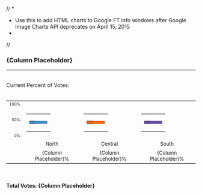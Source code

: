 //
*
* Use this to add HTML charts to Google FT info windows after Google Image Charts API deprecates on April 15, 2015
*
//

<div class='googft-info-window'>
<h3><b>{Column Placeholder}</b></h3>
<hr>
<br>
Current Percent of Votes:
<br>
<br>
<table width="100%" border="0" cellpadding="0" cellspacing="0">
  <tr>
    <td height="5" valign="bottom"><div align="right"><font size="1">100%</font></div></td>
    <td width="0" rowspan="11" valign="bottom"><div align="center">
        <table width="100%" border="0" cellpadding="0" cellspacing="0">
          <tr>
            <td width="50%" valign="bottom" ><table width="20" height="{Column Placeholder}" border="0" align="center" bgcolor="#4292c6">
                <tr>
                  <td></td>
                </tr>
              </table></td>
          </tr>
        </table>
      </div></td>
    <td rowspan="11" valign="bottom"><div align="center">
        <table width="100%" border="0" cellpadding="0" cellspacing="0">
          <tr>
            <td width="50%" valign="bottom" ><table width="20" height="{Column Placeholder}" border="0" align="center" bgcolor="#f16913">
                <tr>
                  <td></td>
                </tr>
              </table></td>
          </tr>
        </table>
      </div></td>
    <td rowspan="11" valign="bottom"><div align="center">
        <table width="100%" border="0" cellpadding="0" cellspacing="0">
          <tr>
            <td width="50%" valign="bottom" ><table width="20" height="{Column Placeholder}" border="0" align="center"  bgcolor="#6a51a3">
                <tr>
                  <td></td>
                </tr>
              </table></td>
          </tr>
        </table>
      </div></td>
  </tr>
  <tr>
    <td height="5" valign="bottom"><div align="right"></div></td>
  </tr>
  <tr>
    <td height="5" valign="bottom"><div align="right"></div></td>
  </tr>
  <tr>
    <td height="5" valign="bottom"><div align="right"></div></td>
  </tr>
  <tr>
    <td height="5" valign="bottom"><div align="right"></div></td>
  </tr>
  <tr>
    <td height="10" valign="bottom"><div align="right"><font size="1">50%</font></div></td>
  </tr>
  <tr>
    <td height="5" valign="bottom"><div align="right"></div></td>
  </tr>
  <tr>
    <td height="5" valign="bottom"><div align="right"></div></td>
  </tr>
  <tr>
    <td height="5" valign="bottom"><div align="right"></div></td>
  </tr>
  <tr>
    <td height="5" valign="bottom"><div align="right"></div></td>
  </tr>
  <tr>
    <td height="5" valign="bottom"><div align="right"><font size="1">0%</font></div></td>
  </tr>
  <tr>
    <td height="10" valign="bottom"><div align="center">&nbsp;</div></td>
    <td><div align="center"><font size="2">North</font></div></td>
    <td><div align="center"><font size="2">Central</font></div></td>
    <td><div align="center"><font size="2">South</font></div></td>
  </tr>
  <tr>
    <td height="10" valign="bottom"><div align="center">&nbsp;</div></td>
    <td><div align="center"><font size="2">{Column Placeholder}%</font></div></td>
    <td><div align="center"><font size="2">{Column Placeholder}%</font></div></td>
    <td><div align="center"><font size="2">{Column Placeholder}%</font></div></td>
  </tr>
 
 
</table>
<br>
<br>
<b>Total Votes: {Column Placeholder}<br></b>